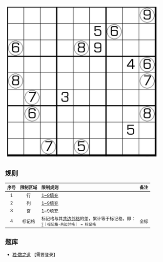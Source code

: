 ![](../../../../../images/sudoku/老板数独.png)

## 规则
| 序号 | 限制区域 | 限制规则 | 备注 |
| :---: | :---: | :--- | :---: |
| 1 | 行 | [1~9填充] | |
| 2 | 列 | [1~9填充] | |
| 3 | 宫 | [1~9填充] | |
| 4 | 标记格 | 标记格与其[共边邻格]的差，累计等于标记格，即：<br/>`∑｜标记格-共边邻格｜ = 标记格`  | 全标 |

## 题库
- [独·数之道](http://www.sudokufans.org.cn/lx/game.index.php?type=boss) 【需要登录】

[1~9填充]: ../../../../../../rules.md#1~9填充
[共边邻格]: ../../../../../../rules.md#共边邻格